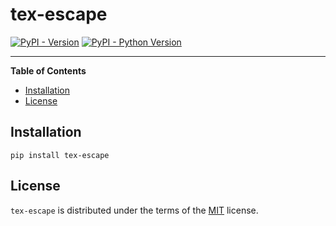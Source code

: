 # tex-escape

[![PyPI - Version](https://img.shields.io/pypi/v/tex-escape.svg)](https://pypi.org/project/tex-escape)
[![PyPI - Python Version](https://img.shields.io/pypi/pyversions/tex-escape.svg)](https://pypi.org/project/tex-escape)

-----

**Table of Contents**

- [Installation](#installation)
- [License](#license)

## Installation

```console
pip install tex-escape
```

## License

`tex-escape` is distributed under the terms of the [MIT](https://spdx.org/licenses/MIT.html) license.
